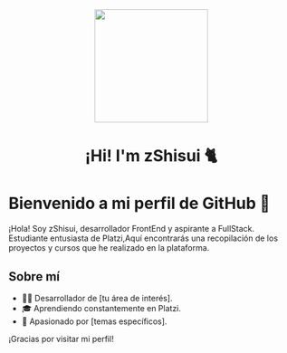 <div align="center">
  <img src="https://media.giphy.com/media/v1.Y2lkPTc5MGI3NjExNGhpZXplNjV4enF0dTRiNXBlaHl1bWY3c2NpNmlxbGxqMG05MGl4NCZlcD12MV9naWZzX3NlYXJjaCZjdD1n/DXsNXjpBUomgYQXCiG/giphy.gif" width="200">
  <h1>¡Hi! I'm zShisui 🐈</h1>
</div>

# Bienvenido a mi perfil de GitHub 👋

¡Hola! Soy zShisui, desarrollador FrontEnd y aspirante a FullStack. Estudiante entusiasta de Platzi,Aquí encontrarás una recopilación de los proyectos y cursos que he realizado en la plataforma.

## Sobre mí

- 👨‍💻 Desarrollador de [tu área de interés].
- 🎓 Aprendiendo constantemente en Platzi.
- 🌱 Apasionado por [temas específicos].

¡Gracias por visitar mi perfil!
